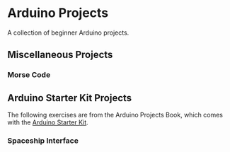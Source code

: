 # Arduino Projects
A collection of beginner Arduino projects.

## Miscellaneous Projects

### Morse Code

## Arduino Starter Kit Projects

The following exercises are from the Arduino Projects Book, which comes with the [Arduino Starter Kit](https://store.arduino.cc/usa/arduino-starter-kit).

### Spaceship Interface
